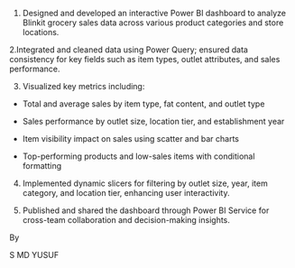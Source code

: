 1. Designed and developed an interactive Power BI dashboard to analyze Blinkit grocery sales data across various product categories and store locations.

2.Integrated and cleaned data using Power Query; ensured data consistency for key fields such as item types, outlet attributes, and sales performance.

3. Visualized key metrics including:

* Total and average sales by item type, fat content, and outlet type

* Sales performance by outlet size, location tier, and establishment year

* Item visibility impact on sales using scatter and bar charts

* Top-performing products and low-sales items with conditional formatting

4. Implemented dynamic slicers for filtering by outlet size, year, item category, and location tier, enhancing user interactivity.

5. Published and shared the dashboard through Power BI Service for cross-team collaboration and decision-making insights.

By 

S MD YUSUF

